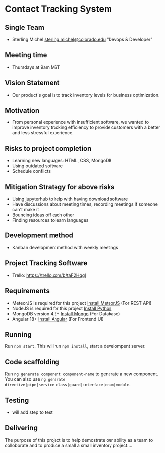 # Contact Tracking System

## Single Team

* Sterling Michel <sterling.michel@colorado.edu> "Devops & Developer"


## Meeting time

* Thursdays at 9am MST

## Vision Statement

* Our product's goal is to track inventory levels for business optimization.

## Motivation

* From personal experience with insufficient software, we wanted to improve inventory tracking efficiency to provide customers with a better and less stressful experience.

## Risks to project completion

* Learning new languages: HTML, CSS, MongoDB
* Using outdated software
* Schedule conflicts
  
## Mitigation Strategy for above risks

* Using jupyterhub to help with having download software
* Have discussions about meeting times, recording meetings if someone can't make it
* Bouncing ideas off each other
* Finding resources to learn languages

## Development method

* Kanban development method with weekly meetings

## Project Tracking Software

* Trello: <https://trello.com/b/taF2Hqgl>

## Requirements

* MeteorJS is required for this project [Install MeteorJS](https://www.meteor.com/) (For REST API)
* NodeJS is required for this project [Install Python](http://www.nodejs.org/downloads) 
* MongoDB version 4.2+ [Install Mongo](https://www.mongodb.com/) (For Database)
* Angular 18+ [Install Angular](https://v17.angular.io/guide/setup-local) (For Frontend UI)

## Running

Run `npm start`. This will run `npm install`, start a develompent server.

## Code scaffolding

Run `ng generate component component-name` to generate a new component. You can also use `ng generate directive|pipe|service|class|guard|interface|enum|module`.

## Testing

* will add step to test

## Delivering

The purpose of this project is to help demostrate our ability as a team to colloborate and to produce a small
a small inventory project....